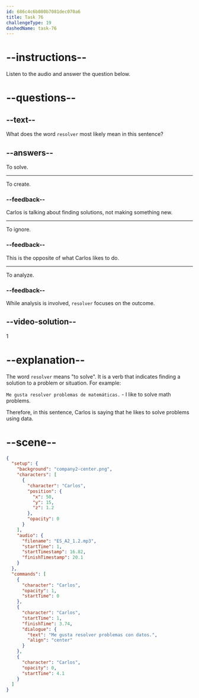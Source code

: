 ```yaml
---
id: 686c4c6b080b7081dec070a6
title: Task 76
challengeType: 19
dashedName: task-76
---
```


<!-- (Audio) Carlos: Me gusta resolver problemas con datos. -->

# --instructions--

Listen to the audio and answer the question below.

# --questions--

## --text--

What does the word `resolver` most likely mean in this sentence?

## --answers--

To solve.

---

To create.

### --feedback--

Carlos is talking about finding solutions, not making something new.

---

To ignore.

### --feedback--

This is the opposite of what Carlos likes to do.

---

To analyze.

### --feedback--

While analysis is involved, `resolver` focuses on the outcome.

## --video-solution--

1

# --explanation--

The word `resolver` means "to solve". It is a verb that indicates finding a solution to a problem or situation. For example:

`Me gusta resolver problemas de matemáticas.` - I like to solve math problems.

Therefore, in this sentence, Carlos is saying that he likes to solve problems using data.

# --scene--

```json
{
  "setup": {
    "background": "company2-center.png",
    "characters": [
      {
        "character": "Carlos",
        "position": {
          "x": 50,
          "y": 15,
          "z": 1.2
        },
        "opacity": 0
      }
    ],
    "audio": {
      "filename": "ES_A2_1.2.mp3",
      "startTime": 1,
      "startTimestamp": 16.82,
      "finishTimestamp": 20.1
    }
  },
  "commands": [
    {
      "character": "Carlos",
      "opacity": 1,
      "startTime": 0
    },
    {
      "character": "Carlos",
      "startTime": 1,
      "finishTime": 3.74,
      "dialogue": {
        "text": "Me gusta resolver problemas con datos.",
        "align": "center"
      }
    },
    {
      "character": "Carlos",
      "opacity": 0,
      "startTime": 4.1
    }
  ]
}
```
